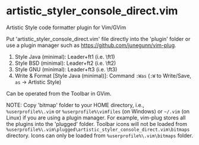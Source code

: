 # artistic_styler_console_direct.vim

Artistic Style code formatter plugin for Vim/GVim

Put 'artistic_styler_console_direct.vim' file directly into the 'plugin' folder or use a plugin manager such as https://github.com/junegunn/vim-plug.

1. Style Java (minimal): Leader+ft1 (i.e. \ft1)
2. Style BSD (minimal): Leader+ft2 (i.e. \ft2)
3. Style GNU (minimal): Leader+ft3 (i.e. \ft3)
4. Write & Format [Style Java (minimal)]: Command `:Was` (`:W` to Write/Save, `as` -> Artistic Style)

Can be operated from the Toolbar in GVim.

NOTE: Copy 'bitmap' folder to your HOME directory, i.e., `%userprofile%\.vim` or `%userprofile%\vimfiles` (on Windows) or `~/.vim` (on Linux) if you are using a plugin manager. For example, vim-plug stores all the plugins into the 'plugged' folder. Toolbar icons will not be loaded from `%userprofile%\.vim\plugged\artistic_styler_console_direct.vim\bitmaps` directory. Icons can only be loaded from `%userprofile%\.vim\bitmaps` folder.
